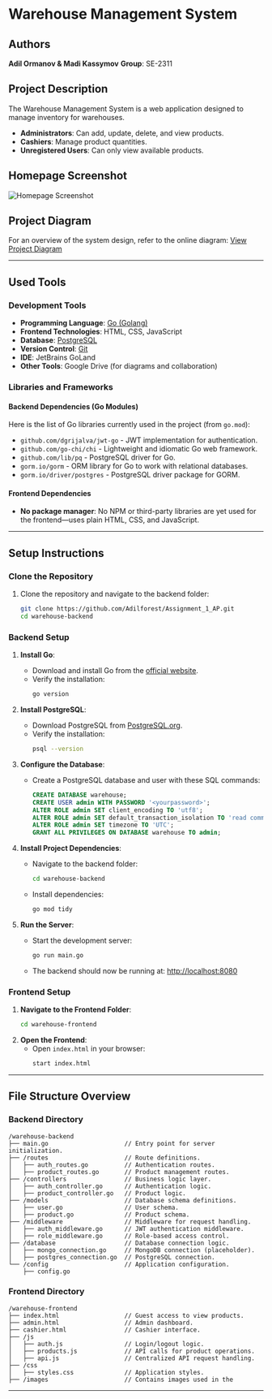 # Warehouse Management System

## Authors
**Adil Ormanov & Madi Kassymov**
**Group**: SE-2311

## Project Description
The Warehouse Management System is a web application designed to manage inventory for warehouses.
- **Administrators**: Can add, update, delete, and view products.
- **Cashiers**: Manage product quantities.
- **Unregistered Users**: Can only view available products.

## Homepage Screenshot
![Homepage Screenshot](path/to/screenshot.png)

## Project Diagram
For an overview of the system design, refer to the online diagram:
[View Project Diagram](https://drive.google.com/file/d/1kKt8_p4BTikiviT1lTGdPM7cTFXPPR47/view?usp=sharing)

---

## Used Tools
### Development Tools
- **Programming Language**: [Go (Golang)](https://golang.org/)
- **Frontend Technologies**: HTML, CSS, JavaScript
- **Database**: [PostgreSQL](https://www.postgresql.org/)
- **Version Control**: [Git](https://git-scm.com/)
- **IDE**: JetBrains GoLand
- **Other Tools**: Google Drive (for diagrams and collaboration)

### Libraries and Frameworks
#### Backend Dependencies (Go Modules)
Here is the list of Go libraries currently used in the project (from `go.mod`):
- `github.com/dgrijalva/jwt-go` - JWT implementation for authentication.
- `github.com/go-chi/chi` - Lightweight and idiomatic Go web framework.
- `github.com/lib/pq` - PostgreSQL driver for Go.
- `gorm.io/gorm` - ORM library for Go to work with relational databases.
- `gorm.io/driver/postgres` - PostgreSQL driver package for GORM.

#### Frontend Dependencies
- **No package manager**: No NPM or third-party libraries are yet used for the frontend—uses plain HTML, CSS, and JavaScript.

---

## Setup Instructions

### Clone the Repository
1. Clone the repository and navigate to the backend folder:
   ```bash
   git clone https://github.com/Adilforest/Assignment_1_AP.git
   cd warehouse-backend
   ```

### Backend Setup
1. **Install Go**:
   - Download and install Go from the [official website](https://golang.org/dl/).
   - Verify the installation:
     ```bash
     go version
     ```
2. **Install PostgreSQL**:
   - Download PostgreSQL from [PostgreSQL.org](https://www.postgresql.org/download/).
   - Verify the installation:
     ```bash
     psql --version
     ```
3. **Configure the Database**:
   - Create a PostgreSQL database and user with these SQL commands:
     ```sql
     CREATE DATABASE warehouse;
     CREATE USER admin WITH PASSWORD '<yourpassword>';
     ALTER ROLE admin SET client_encoding TO 'utf8';
     ALTER ROLE admin SET default_transaction_isolation TO 'read committed';
     ALTER ROLE admin SET timezone TO 'UTC';
     GRANT ALL PRIVILEGES ON DATABASE warehouse TO admin;
     ```

4. **Install Project Dependencies**:
   - Navigate to the backend folder:
     ```bash
     cd warehouse-backend
     ```
   - Install dependencies:
     ```bash
     go mod tidy
     ```

5. **Run the Server**:
   - Start the development server:
     ```bash
     go run main.go
     ```
   - The backend should now be running at: [http://localhost:8080](http://localhost:8080)

### Frontend Setup
1. **Navigate to the Frontend Folder**:
   ```bash
   cd warehouse-frontend
   ```
2. **Open the Frontend**:
   - Open `index.html` in your browser:
     ```bash
     start index.html
     ```

---

## File Structure Overview

### Backend Directory
```plaintext
/warehouse-backend
├── main.go                     // Entry point for server initialization.
├── /routes                     // Route definitions.
│   ├── auth_routes.go          // Authentication routes.
│   ├── product_routes.go       // Product management routes.
├── /controllers                // Business logic layer.
│   ├── auth_controller.go      // Authentication logic.
│   ├── product_controller.go   // Product logic.
├── /models                     // Database schema definitions.
│   ├── user.go                 // User schema.
│   ├── product.go              // Product schema.
├── /middleware                 // Middleware for request handling.
│   ├── auth_middleware.go      // JWT authentication middleware.
│   ├── role_middleware.go      // Role-based access control.
├── /database                   // Database connection logic.
│   ├── mongo_connection.go     // MongoDB connection (placeholder).
│   ├── postgres_connection.go  // PostgreSQL connection.
└── /config                     // Application configuration.
    ├── config.go
```

### Frontend Directory
```plaintext
/warehouse-frontend
├── index.html                  // Guest access to view products.
├── admin.html                  // Admin dashboard.
├── cashier.html                // Cashier interface.
├── /js
│   ├── auth.js                 // Login/logout logic.
│   ├── products.js             // API calls for product operations.
│   ├── api.js                  // Centralized API request handling.
├── /css
│   ├── styles.css              // Application styles.
├── /images                     // Contains images used in the
```

---
